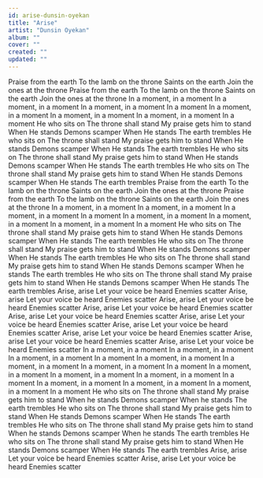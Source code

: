 ```yaml
---
id: arise-dunsin-oyekan
title: "Arise"
artist: "Dunsin Oyekan"
album: ""
cover: ""
created: ""
updated: ""
---
```


Praise from the earth
To the lamb on the throne
Saints on the earth
Join the ones at the throne
Praise from the earth
To the lamb on the throne
Saints on the earth
Join the ones at the throne
In a moment, in a moment
In a moment, in a moment
In a moment, in a moment
In a moment
In a moment, in a moment
In a moment, in a moment
In a moment, in a moment
In a moment
He who sits on
The throne shall stand
My praise gеts him to stand
When He stands
Demons scampеr
When He stands
The earth trembles
He who sits on
The throne shall stand
My praise gets him to stand
When He stands
Demons scamper
When He stands
The earth trembles
He who sits on
The throne shall stand
My praise gets him to stand
When He stands
Demons scamper
When He stands
The earth trembles
He who sits on
The throne shall stand
My praise gets him to stand
When He stands
Demons scamper
When He stands
The earth trembles
Praise from the earth
To the lamb on the throne
Saints on the earth
Join the ones at the throne
Praise from the earth
To the lamb on the throne
Saints on the earth
Join the ones at the throne
In a moment, in a moment
In a moment, in a moment
In a moment, in a moment
In a moment
In a moment, in a moment
In a moment, in a moment
In a moment, in a moment
In a moment
He who sits on
The throne shall stand
My praise gets him to stand
When He stands
Demons scamper
When He stands
The earth trembles
He who sits on
The throne shall stand
My praise gets him to stand
When He stands
Demons scamper
When He stands
The earth trembles
He who sits on
The throne shall stand
My praise gets him to stand
When He stands
Demons scamper
When he stands
The earth trembles
He who sits on
The throne shall stand
My praise gets him to stand
When He stands
Demons scamper
When He stands
The earth trembles
Arise, arise
Let your voice be heard
Enemies scatter
Arise, arise
Let your voice be heard
Enemies scatter
Arise, arise
Let your voice be heard
Enemies scatter
Arise, arise
Let your voice be heard
Enemies scatter
Arise, arise
Let your voice be heard
Enemies scatter
Arise, arise
Let your voice be heard
Enemies scatter
Arise, arise
Let your voice be heard
Enemies scatter
Arise, arise
Let your voice be heard
Enemies scatter
Arise, arise
Let your voice be heard
Enemies scatter
Arise, arise
Let your voice be heard
Enemies scatter
In a moment, in a moment
In a moment, in a moment
In a moment, in a moment
In a moment
In a moment, in a moment
In a moment, in a moment
In a moment, in a moment
In a moment
In a moment, in a moment
In a moment, in a moment
In a moment, in a moment
In a moment
In a moment, in a moment
In a moment, in a moment
In a moment, in a moment
In a moment
He who sits on
The throne shall stand
My praise gets him to stand
When he stands
Demons scamper
When he stands
The earth trembles
He who sits on
The throne shall stand
My praise gets him to stand
When He stands
Demons scamper
When He stands
The earth trembles
He who sits on
The throne shall stand
My praise gets him to stand
When he stands
Demons scamper
When he stands
The earth trembles
He who sits on
The throne shall stand
My praise gets him to stand
When He stands
Demons scamper
When He stands
The earth trembles
Arise, arise
Let your voice be heard
Enemies scatter
Arise, arise
Let your voice be heard
Enemies scatter